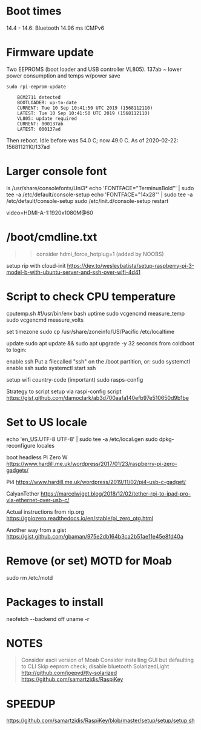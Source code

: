 # Boot times
14.4 - 14.6: Bluetooth
14.96 ms ICMPv6

# Firmware update

Two EEPROMS (boot loader and USB controller VL805).
137ab ~ lower power consumption and temps w/power save

```
sudo rpi-eeprom-update

	BCM2711 detected
	BOOTLOADER: up-to-date
	CURRENT: Tue 10 Sep 10:41:50 UTC 2019 (1568112110)
	LATEST: Tue 10 Sep 10:41:50 UTC 2019 (1568112110)
	VL805: update required
	CURRENT: 000137ab
	LATEST: 000137ad
```

Then reboot. Idle before was 54.0 C; now 49.0 C.
As of 2020-02-22: 1568112110/137ad 

# Larger console font 
ls /usr/share/consolefonts/Uni3*
echo 'FONTFACE="TerminusBold"' | sudo tee -a /etc/default/console-setup
echo 'FONTFACE="14x28"' | sudo tee -a /etc/default/console-setup
sudo /etc/init.d/console-setup restart

video=HDMI-A-1:1920x1080M@60

# /boot/cmdline.txt
>> consider hdmi_force_hotplug=1 (added by NOOBS)



setup rip with cloud-init
https://dev.to/wesleybatista/setup-raspberry-pi-3-model-b-with-ubuntu-server-and-ssh-over-wifi-4d41


# Script to check CPU temperature
cputemp.sh
#!/usr/bin/env bash
uptime
sudo vcgencmd measure_temp
sudo vcgencmd measure_volts


set timezone
sudo cp /usr/share/zoneinfo/US/Pacific /etc/localtime

update
sudo apt update && sudo apt upgrade -y
32 seconds from coldboot to login:

enable ssh
Put a filecalled "ssh" on the /boot partition, or:
sudo systemctl enable ssh
sudo systemctl start ssh


setup wifi country-code (important)
sudo rasps-config 


Strategy to  script setup via raspi-config script
https://gist.github.com/damoclark/ab3d700aafa140efb97e510650d9b1be

# Set to US locale
echo 'en_US.UTF-8 UTF-8' | sudo tee -a /etc/local.gen
sudo dpkg-reconfigure locales


boot headless
Pi Zero W
https://www.hardill.me.uk/wordpress/2017/01/23/raspberry-pi-zero-gadgets/

Pi4
https://www.hardill.me.uk/wordpress/2019/11/02/pi4-usb-c-gadget/

CalyanTether
https://marcelwiget.blog/2018/12/02/tether-rpi-to-ipad-pro-via-ethernet-over-usb-c/

Actual instructions from rip.org
https://gpiozero.readthedocs.io/en/stable/pi_zero_otg.html

Another way from a gist
https://gist.github.com/gbaman/975e2db164b3ca2b51ae11e45e8fd40a

# Remove (or set) MOTD for Moab
sudo rm /etc/motd

# Packages to install

neofetch --backend off
uname -r


# NOTES
> Consider ascii version of Moab
> Consider installing GUI but defaulting to CLI
> Skip eeprom check; disable bluetooth
> SolarizedLight http://github.com/joepvd/tty-solarized
> https://github.com/samartzidis/RaspiKey


# SPEEDUP
https://github.com/samartzidis/RaspiKey/blob/master/setup/setup/setup.sh
